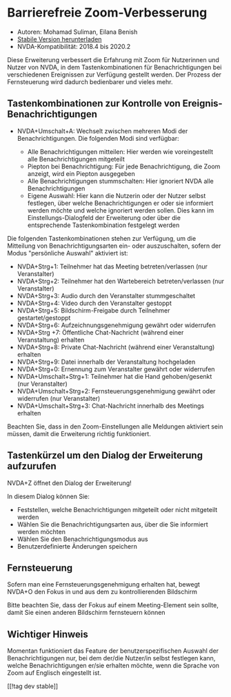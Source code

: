 # Barrierefreie Zoom-Verbesserung #

* Autoren: Mohamad Suliman, Eilana Benish
* [Stabile Version herunterladen][1]
* NVDA-Kompatibilität: 2018.4 bis 2020.2

Diese Erweiterung verbessert die Erfahrung mit Zoom für Nutzerinnen und
Nutzer von NVDA, in dem Tastenkombinationen für Benachrichtigungen bei
verschiedenen Ereignissen zur Verfügung gestellt werden. Der Prozess der
Fernsteuerung wird dadurch bedienbarer und vieles mehr.

## Tastenkombinationen zur Kontrolle von Ereignis-Benachrichtigungen

* NVDA+Umschalt+A: Wechselt zwischen mehreren Modi der
  Benachrichtigungen. Die folgenden Modi sind verfügbar:

    * Alle Benachrichtigungen mitteilen: Hier werden wie voreingestellt alle
      Benachrichtigungen mitgeteilt
    * Piepton bei Benachrichtigung: Für jede Benachrichtigung, die Zoom
      anzeigt, wird ein Piepton ausgegeben
    * Alle Benachrichtigungen stummschalten: Hier ignoriert NVDA alle
      Benachrichtigungen
    * Eigene Auswahl: Hier kann die Nutzerin oder der Nutzer selbst
      festlegen, über welche Benachrichtigungen er oder sie informiert
      werden möchte und welche ignoriert werden sollen. Dies kann im
      Einstellungs-Dialogfeld der Erweiterung oder über die entsprechende
      Tastenkombination festgelegt werden

Die folgenden Tastenkombinationen stehen zur Verfügung, um die Mitteilung
von Benachrichtigungsarten ein- oder auszuschalten, sofern der Modus
"persönliche Auswahl" aktiviert ist:

* NVDA+Strg+1: Teilnehmer hat das Meeting betreten/verlassen (nur
  Veranstalter)
* NVDA+Strg+2: Teilnehmer hat den Wartebereich betreten/verlassen (nur
  Veranstalter)
* NVDA+Strg+3: Audio durch den Veranstalter stummgeschaltet
* NVDA+Strg+4: Video durch den Veranstalter gestoppt
* NVDA+Strg+5: Bildschirm-Freigabe durch Teilnehmer gestartet/gestoppt
* NVDA+Strg+6: Aufzeichnungsgenehmigung gewährt oder widerrufen
* NVDA+Strg +7: Öffentliche Chat-Nachricht (während einer Veranstaltung)
  erhalten
* NVDA+Strg+8: Private Chat-Nachricht (während einer Veranstaltung) erhalten
* NVDA+Strg+9: Datei innerhalb der Veranstaltung hochgeladen
* NVDA+Strg+0: Ernennung zum Veranstalter gewährt oder widerrufen
* NVDA+Umschalt+Strg+1: Teilnehmer hat die Hand gehoben/gesenkt (nur
  Veranstalter)
* NVDA+Umschalt+Strg+2: Fernsteuerungsgenehmigung gewährt oder widerrufen
  (nur Veranstalter)
* NVDA+Umschalt+Strg+3: Chat-Nachricht innerhalb des Meetings erhalten


Beachten Sie, dass in den Zoom-Einstellungen alle Meldungen aktiviert sein
müssen, damit die Erweiterung richtig funktioniert.

## Tastenkürzel um den Dialog der Erweiterung aufzurufen 

NVDA+Z öffnet den Dialog der Erweiterung!

In diesem Dialog können Sie:

* Feststellen, welche Benachrichtigungen mitgeteilt oder nicht mitgeteilt
  werden
* Wählen Sie die Benachrichtigungsarten aus, über die Sie informiert werden
  möchten
* Wählen Sie den Benachrichtigungsmodus aus
* Benutzerdefinierte Änderungen speichern

## Fernsteuerung 

Sofern man eine Fernsteuerungsgenehmigung erhalten hat, bewegt NVDA+O den
Fokus in und aus dem zu kontrollierenden Bildschirm

Bitte beachten Sie, dass der Fokus auf einem Meeting-Element sein sollte,
damit Sie einen anderen Bildschirm fernsteuern können

## Wichtiger Hinweis

Momentan funktioniert das Feature der benutzerspezifischen Auswahl der
Benachrichtigungen nur, bei dem der/die Nutzer/in selbst festlegen kann,
welche Benachrichtigungen er/sie erhalten möchte, wenn die Sprache von Zoom
auf Englisch eingestellt ist.

[[!tag dev stable]]

[1]: https://addons.nvda-project.org/files/get.php?file=zoom
